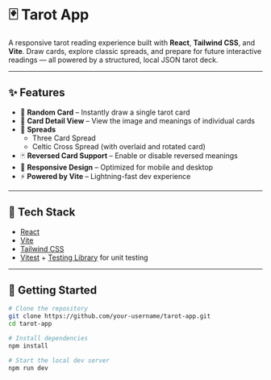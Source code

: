 # 🃏 Tarot App

A responsive tarot reading experience built with **React**, **Tailwind CSS**, and **Vite**. Draw cards, explore classic spreads, and prepare for future interactive readings — all powered by a structured, local JSON tarot deck.

---

## ✨ Features

- 🔮 **Random Card** – Instantly draw a single tarot card
- 📖 **Card Detail View** – View the image and meanings of individual cards
- 🧩 **Spreads**
  - Three Card Spread
  - Celtic Cross Spread (with overlaid and rotated card)
- 🃏 **Reversed Card Support** – Enable or disable reversed meanings
- 📱 **Responsive Design** – Optimized for mobile and desktop
- ⚡️ **Powered by Vite** – Lightning-fast dev experience

---

## 🧠 Tech Stack

- [React](https://reactjs.org/)
- [Vite](https://vitejs.dev/)
- [Tailwind CSS](https://tailwindcss.com/)
- [Vitest](https://vitest.dev/) + [Testing Library](https://testing-library.com/) for unit testing

---

## 🚀 Getting Started

```bash
# Clone the repository
git clone https://github.com/your-username/tarot-app.git
cd tarot-app

# Install dependencies
npm install

# Start the local dev server
npm run dev
```
